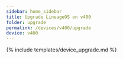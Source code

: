 ```yaml
---
sidebar: home_sidebar
title: Upgrade LineageOS on v400
folder: upgrade
permalink: /devices/v400/upgrade
device: v400
---
```

{% include templates/device_upgrade.md %}
